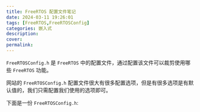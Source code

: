 ```yaml
---
title: FreeRTOS 配置文件笔记
date: 2024-03-11 19:26:01
tags: [FreeRTOS,FreeRTOSConfig]
categories: 嵌入式
description:
cover:
permalink:
---
```


`FreeRTOSConfig.h` 是 `FreeRTOS` 中的配置文件，通过配置该文件可以裁剪使用哪些 `FreeRTOS` 功能。

网站的 `FreeRTOSConfig.h` 配置文件很大有很多配置选项，但是有很多选项是有默认值的，我们只需配置我们使用的选项即可。

下面是一份 `FreeRTOSConfig.h`:

```c

```
